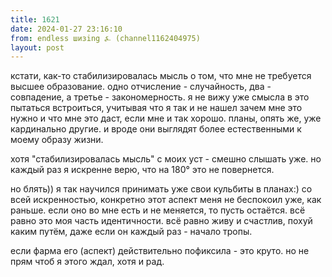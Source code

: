 ```yaml
---
title: 1621
date: 2024-01-27 23:16:10
from: endless шизing ⍼ (channel1162404975)
layout: post
---
```


кстати, как-то стабилизировалась мысль о том, что мне не требуется высшее образование. одно отчисление - случайность, два - совпадение, а третье - закономерность. я не вижу уже смысла в это пытаться встроиться, учитывая что я так и не нашел зачем мне это нужно и что мне это даст, если мне и так хорошо.
планы, опять же, уже кардинально другие. и вроде они выглядят более естественными к моему образу жизни.

хотя "стабилизировалась мысль" с моих уст - смешно слышать уже. но каждый раз я искренне верю, что на 180° это не повернется. 

но блять)) я так научился принимать уже свои кульбиты в планах:) со всей искренностью, конкретно этот аспект меня не беспокоил уже, как раньше. если оно во мне есть и не меняется, то пусть остаётся. всё равно это моя часть идентичности.
всё равно живу и счастлив, похуй каким путём, даже если он каждый раз - начало тропы.

если фарма его (аспект) действительно пофиксила - это круто. но не прям чтоб я этого ждал, хотя и рад.
